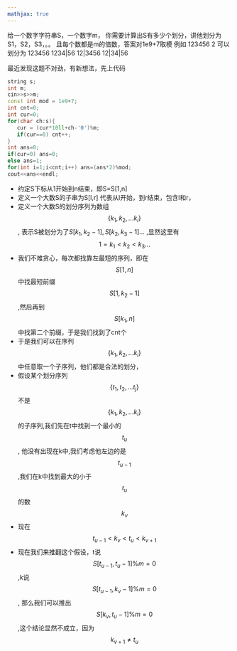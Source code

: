 ```yaml
---
mathjax: true
---
```


给一个数字字符串S，一个数字m，
你需要计算出S有多少个划分，讲他划分为S1，S2，S3，。。 且每个数都是m的倍数，答案对1e9+7取模
例如 123456 2
可以划分为 
123456
1234|56
12|3456
12|34|56

 最近发现这题不对劲，有新想法，先上代码
```cpp
string s;
int m;
cin>>s>>m;
const int mod = 1e9+7;
int cnt=0;
int cur=0;
for(char ch:s){
   cur = (cur*10ll+ch-'0')%m;
   if(cur==0) cnt++;
}
int ans=0;
if(cur=0) ans=0;
else ans=1;
for(int i=1;i<cnt;i++) ans=(ans*2)%mod;
cout<<ans<<endl;
```

- 约定S下标从1开始到n结束，即S=S[1,n]
- 定义一个大数S的子串为S[l,r] 代表从l开始，到r结束，包含l和r， 
- 定义一个大数S的划分序列为数组$$\{k_1,k_2,...k_i\}$$, 表示S被划分为了$S[k_1,k_2-1],S[k_2,k_3-1]...$ ,显然这里有$$1=k_1\lt k_2\lt k_3...$$
- 我们不难贪心，每次都找靠左最短的序列，即在$$S[1,n]$$中找最短前缀$$S[1,k_2-1]$$,然后再到$$S[k_1,n]$$中找第二个前缀，于是我们找到了cnt个
- 于是我们可以在序列$$\{k_1,k_2,...k_i\}$$中任意取一个子序列，他们都是合法的划分，
- 假设某个划分序列$$\{t_1,t_2,...t_j\}$$不是$$\{k_1,k_2,...k_i\}$$的子序列,我们先在t中找到一个最小的$$t_u$$, 他没有出现在k中,我们考虑他左边的是$$t_{u-1}$$,我们在k中找到最大的小于$$t_u$$的数$$k_v$$
-  现在$$t_{u-1}\lt k_v\lt t_u\lt k_{v+1}$$
-  现在我们来推翻这个假设，t说$$S[t_{u-1},t_u-1]\%m=0$$,k说$$S[t_{u-1},k_v-1]\%m=0$$, 那么我们可以推出$$S[k_v,t_u-1]\%m=0$$,这个结论显然不成立，因为$$k_{v+1}\ne t_u$$